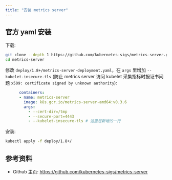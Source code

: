 ```yaml
---
title: "安装 metrics server"
---
```


## 官方 yaml 安装

下载:

``` bash
git clone --depth 1 https://github.com/kubernetes-sigs/metrics-server.git
cd metrics-server
```

修改 `deploy/1.8+/metrics-server-deployment.yaml`，在 `args` 里增加 `--kubelet-insecure-tls` (防止 metrics server 访问 kubelet 采集指标时报证书问题 `x509: certificate signed by unknown authority`):

``` yaml
      containers:
      - name: metrics-server
        image: k8s.gcr.io/metrics-server-amd64:v0.3.6
        args:
          - --cert-dir=/tmp
          - --secure-port=4443
          - --kubelet-insecure-tls # 这里是新增的一行
```

安装:

``` bash
kubectl apply -f deploy/1.8+/
```

## 参考资料

* Github 主页: https://github.com/kubernetes-sigs/metrics-server
